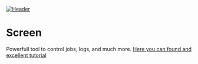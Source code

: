 [![Header](https://raw.github.com/patriciogonzalezvivo/Shell-Initiation/master/images/terminal11.jpg)](http://patriciogonzalezvivo.com/)

# Screen

Powerfull tool to control jobs, logs, and much more. 
[Here you can found and excellent tutorial](http://www.ibm.com/developerworks/aix/library/au-gnu_screen/)